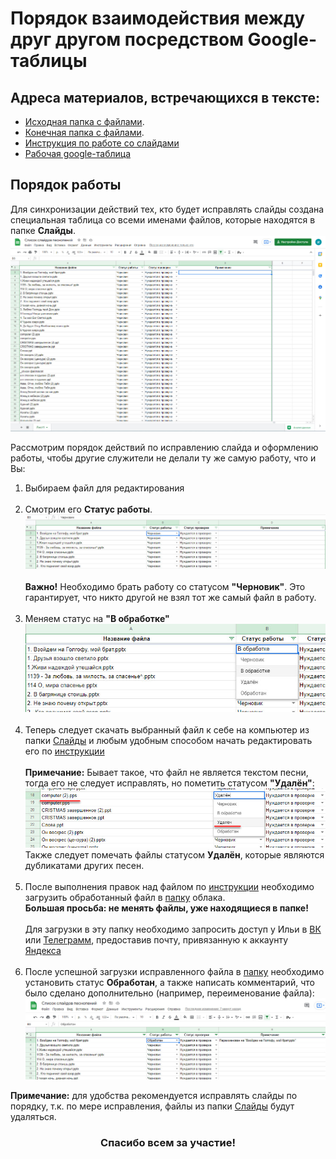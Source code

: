 ﻿# Порядок взаимодействия между друг другом посредством Google-таблицы

## Адреса материалов, встречающихся в тексте:

- [Исходная папка с файлами](https://disk.yandex.ru/d/bHBqkWu96JfheQ).
- [Конечная папка с файлами](https://disk.yandex.ru/d/ReiOkqfXS3DXiw).
- [Инструкция по работе со слайдами](./slide_editing.md)
- [Рабочая google-таблица](https://docs.google.com/spreadsheets/d/1X98t5UnKPlcsj7Vc_KmZmoFBhndB0eH32p9lJVMdum4/edit#gid=0)

## Порядок работы

Для синхронизации действий тех, кто будет исправлять слайды создана специальная таблица со всеми именами файлов, которые
находятся в папке **Слайды**.
![g-table_view](./imgs/g-table_view.jpg)

Рассмотрим порядок действий по исправлению слайда и оформлению работы, чтобы другие служители не делали ту же самую
работу, что и Вы:

1. Выбираем файл для редактирования
   <br /><br />
2. Смотрим его **Статус работы**.
   <br />
   ![g-table_work_state](./imgs/g-table_work_state.jpg)
   <br /><br />
   **Важно!** Необходимо брать работу со статусом **"Черновик"**. Это гарантирует, что никто другой не взял тот же самый
   файл в работу.
   <br /><br />
3. Меняем статус на **"В обработке"**
   <br />
   ![g-table_set_state.jpg](./imgs/g-table_set_state.jpg)
   <br /><br />
4. Теперь следует скачать выбранный файл к себе на компьютер из папки
   [Слайды](https://disk.yandex.ru/d/bHBqkWu96JfheQ)
   и любым удобным способом начать редактировать его по [инструкции](slide_editing.md)
   <br /><br />
   **Примечание:** Бывает такое, что файл не является текстом песни, тогда его не следует исправлять, но пометить
   статусом **"Удалён"**:
   <br />
   ![g-table_set_state_del](./imgs/g-table_set_state_del.jpg)
   <br />
   Также следует помечать файлы статусом **Удалён**, которые являются дубликатами других песен.
   <br /><br />
5. После выполнения правок над файлом по [инструкции](slide_editing.md)
   необходимо загрузить обработанный файл в [папку](https://disk.yandex.ru/d/ReiOkqfXS3DXiw) облака.
   <br />
   **Большая просьба: не менять файлы, уже находящиеся в папке!**
   <br /><br />
   Для загрузки в эту папку необходимо запросить доступ у Ильи в [ВК](https://vk.com/kuboork)
   или [Телеграмм](https://t.me/kuboork), предоставив почту, привязанную к аккаунту [Яндекса](https://yandex.ru)
   <br /><br />
6. После успешной загрузки исправленного файла в [папку](https://disk.yandex.ru/d/ReiOkqfXS3DXiw)
   необходимо установить статус **Обработан**, а также написать комментарий, что было сделано дополнительно (например,
   переименование файла):
   <br />
   ![g-table_set_state_done](./imgs/g-table_set_state_done.jpg)

**Примечание:** для удобства рекомендуется исправлять слайды по порядку, т.к. по мере исправления, файлы из
папки [Слайды](https://disk.yandex.ru/d/bHBqkWu96JfheQ) будут удаляться.

### <center>Спасибо всем за участие!</center>